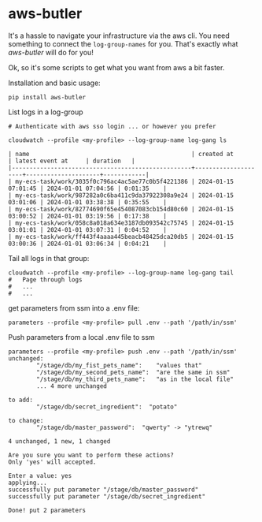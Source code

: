 # aws-butler
It's a hassle to navigate your infrastructure via the aws cli. 
You need something to connect the `log-group-names` for you.
That's exactly what _aws-butler_ will do for you!

Ok, so it's some scripts to get what you want from aws a bit faster. 

Installation and basic usage:

~~~
pip install aws-butler
~~~


List logs in a log-group

~~~
# Authenticate with aws sso login ... or however you prefer

cloudwatch --profile <my-profile> --log-group-name log-gang ls

| name                                              | created at          | latest event at     | duration   |
|---------------------------------------------------+---------------------+---------------------+------------|
| my-ecs-task/work/3035f0c796ac4ac5ae77c0b5f4221386 | 2024-01-15 07:01:45 | 2024-01-01 07:04:56 | 0:01:35    |
| my-ecs-task/work/987282a0c6ba411c9da37922308a9e24 | 2024-01-15 03:01:06 | 2024-01-01 03:38:38 | 0:35:55    |
| my-ecs-task/work/82774690f65e454087083cb154d80c60 | 2024-01-15 03:00:52 | 2024-01-01 03:19:56 | 0:17:38    |
| my-ecs-task/work/058c8a018a634e3187db093542c75745 | 2024-01-15 03:01:01 | 2024-01-01 03:07:31 | 0:04:52    |
| my-ecs-task/work/ff443f4aaaa445beacb48425dca20db5 | 2024-01-15 03:00:36 | 2024-01-01 03:06:34 | 0:04:21    |
~~~


Tail all logs in that group:

~~~
cloudwatch --profile <my-profile> --log-group-name log-gang tail 
#   Page through logs
#   ...
#   ...
~~~


get parameters from ssm into a .env file:

~~~
parameters --profile <my-profile> pull .env --path '/path/in/ssm'
~~~


Push parameters from a local .env file to ssm

~~~
parameters --profile <my-profile> push .env --path '/path/in/ssm'
unchanged:
        "/stage/db/my_fist_pets_name":    "values that"
        "/stage/db/my_second_pets_name":  "are the same in ssm"
        "/stage/db/my_third_pets_name":   "as in the local file"
        ... 4 more unchanged

to add:
        "/stage/db/secret_ingredient":  "potato"

to change:
        "/stage/db/master_password":  "qwerty" -> "ytrewq"

4 unchanged, 1 new, 1 changed

Are you sure you want to perform these actions?
Only 'yes' will accepted.

Enter a value: yes
applying...
successfully put parameter "/stage/db/master_password"
successfully put parameter "/stage/db/secret_ingredient"

Done! put 2 parameters
~~~
